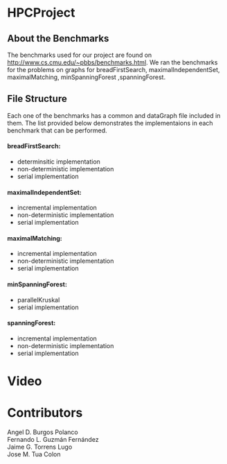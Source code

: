 # HPCProject

## About the Benchmarks

The benchmarks used for our project are found on  http://www.cs.cmu.edu/~pbbs/benchmarks.html.
We ran the benchmarks for the problems on graphs for breadFirstSearch, maximalIndependentSet, maximalMatching, minSpanningForest
,spanningForest. 

## File Structure

Each one of the benchmarks has a common and dataGraph file included in them. The list provided below demonstrates the implementaions in each benchmark that can be performed.

#### breadFirstSearch:
* determinsitic implementation	
* non-deterministic implementation
* serial implementation
  
#### maximalIndependentSet:
* incremental implementation
* non-deterministic implementation
* serial implementation
  
#### maximalMatching:
* incremental implementation
* non-deterministic implementation
* serial implementation
  
#### minSpanningForest:
* parallelKruskal
* serial implementation
  
#### spanningForest:
* incremental implementation
* non-deterministic implementation
* serial implementation
  
# Video

# Contributors

Angel D. Burgos Polanco        
Fernando L. Guzmán Fernández   
Jaime G. Torrens Lugo        
Jose M. Tua Colon  


